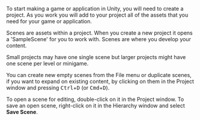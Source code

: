 To start making a game or application in Unity, you will need to create a project. As you work you will add to your project all of the assets that you need for your game or application.

Scenes are assets within a project. When you create a new project it opens a 'SampleScene' for you to work with. Scenes are where you develop your content.

Small projects may have one single scene but larger projects might have one scene per level or minigame.

You can create new empty scenes from the File menu or duplicate scenes, if you want to expand on existing content, by clicking on them in the Project window and pressing <kbd>Ctrl</kbd>+<kbd>D</kbd> (or <kbd>Cmd</kbd>+<kbd>D</kbd>).

To open a scene for editing, double-click on it in the Project window. To save an open scene, right-click on it in the Hierarchy window and select **Save Scene**.
